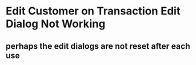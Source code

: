 # Edit Customer on Transaction Edit Dialog Not Working

## perhaps the edit dialogs are not reset after each use
